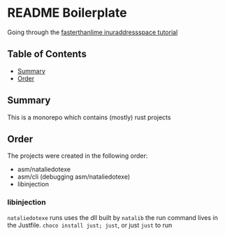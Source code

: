 # README Boilerplate

Going through the [fasterthanlime inuraddressspace tutorial](https://www.youtube.com/watch?v=xN5WjaeeklA)

## Table of Contents

- [Summary](#summary)
- [Order](#order)

## Summary

This is a monorepo which contains (mostly) rust projects

## Order

The projects were created in the following order:

- asm/nataliedotexe
- asm/cli (debugging asm/nataliedotexe)
- libinjection

### libinjection

`nataliedotexe` runs uses the dll built by `natalib` 
the run command lives in the Justfile. `choco install just; just`, or just `just`  to run